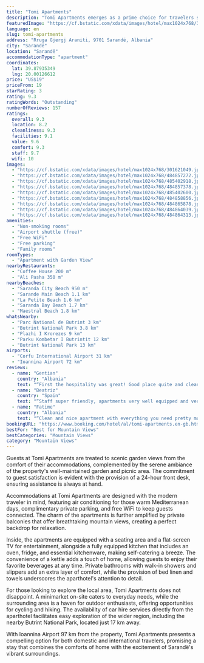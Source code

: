 ```yaml
---
title: "Tomi Apartments"
description: "Tomi Apartments emerges as a prime choice for travelers seeking a blend of comfort and convenience in the heart of Sarandë."
featuredImage: "https://cf.bstatic.com/xdata/images/hotel/max1024x768/301621049.jpg?k=bd2c2dc11f1ede98087045715793bf976363f6d520013d5edd3698d289e20d7b&o=&hp=1"
language: en
slug: tomi-apartments
address: "Rruga Gjergj Araniti, 9701 Sarandë, Albania"
city: "Sarandë"
location: "Sarandë"
accommodationType: "apartment"
coordinates:
  lat: 39.87935349
  lng: 20.00126612
price: "US$19"
priceFrom: 19
starRating: 3
rating: 9.3
ratingWords: "Outstanding"
numberOfReviews: 157
ratings:
  overall: 9.3
  location: 8.2
  cleanliness: 9.3
  facilities: 9.1
  value: 9.6
  comfort: 9.3
  staff: 9.7
  wifi: 10
images:
  - "https://cf.bstatic.com/xdata/images/hotel/max1024x768/301621049.jpg?k=bd2c2dc11f1ede98087045715793bf976363f6d520013d5edd3698d289e20d7b&o=&hp=1"
  - "https://cf.bstatic.com/xdata/images/hotel/max1024x768/484857272.jpg?k=6d28fc10cd67f0ee04a6e585a3383305e5c975dd196fe1a2bc984705da7cf295&o=&hp=1"
  - "https://cf.bstatic.com/xdata/images/hotel/max1024x768/485402918.jpg?k=55b80b1eee8846ea43291f5a4c71d19cb564f0c72d9bb01a3a83c3f192cd924a&o=&hp=1"
  - "https://cf.bstatic.com/xdata/images/hotel/max1024x768/484857378.jpg?k=1b377d8e17b971045622de72d26b28d4b82dd08ae300845c023547b9994432ff&o=&hp=1"
  - "https://cf.bstatic.com/xdata/images/hotel/max1024x768/485402600.jpg?k=3b9db039de8dc29e75a8018c3a183927bd57e2d93fcb9b41fba6f39fed878e28&o=&hp=1"
  - "https://cf.bstatic.com/xdata/images/hotel/max1024x768/484858856.jpg?k=f436a1fedbb3da2f534cf952e4d6b6478f7578951c9e492c2c5a7a05f3e84bfe&o=&hp=1"
  - "https://cf.bstatic.com/xdata/images/hotel/max1024x768/484865878.jpg?k=afb88feea125a722609ecadbdd3e0832d22217ce397de5bfae602314c0f3646b&o=&hp=1"
  - "https://cf.bstatic.com/xdata/images/hotel/max1024x768/484864039.jpg?k=75920183aa1e2c05f74d7b5fb5ba7f47a623f0a8bc289edcb2962c81d74d140a&o=&hp=1"
  - "https://cf.bstatic.com/xdata/images/hotel/max1024x768/484864313.jpg?k=7dc45516bdfb69af002bbd1591ede6d34c07629f333e00a21ad0823e9bce0eb4&o=&hp=1"
amenities:
  - "Non-smoking rooms"
  - "Airport shuttle (free)"
  - "Free WiFi"
  - "Free parking"
  - "Family rooms"
roomTypes:
  - "Apartment with Garden View"
nearbyRestaurants:
  - "Coffee House 200 m"
  - "Ali Pasha 350 m"
nearbyBeaches:
  - "Saranda City Beach 950 m"
  - "Sarande Main Beach 1.1 km"
  - "La Petite Beach 1.6 km"
  - "Saranda Bay Beach 1.7 km"
  - "Maestral Beach 1.8 km"
whatsNearby:
  - "Parc National de Butrint 3 km"
  - "Butrint National Park 3.8 km"
  - "Plazhi I Krorezes 9 km"
  - "Parku Kombetar I Butrintit 12 km"
  - "Butrint National Park 13 km"
airports:
  - "Corfu International Airport 31 km"
  - "Ioannina Airport 72 km"
reviews:
  - name: "Gentian"
    country: "Albania"
    text: "“First the hospitality was great! Good place quite and clean!”"
  - name: "Beatriz"
    country: "Spain"
    text: "“Staff super friendly, apartments very well equipped and very clean. Fast wifi, amazing stay overall.”"
  - name: "Fatime"
    country: "Albania"
    text: "“Clean and nice apartment with everything you need pretty much. The hosts are very friendly and helpful. A bery big plus is that there is free parking in the premises that can be a big headache in Saranda in summer.”"
bookingURL: "https://www.booking.com/hotel/al/tomi-apartments.en-gb.html?aid=8035640"
bestFor: "Best for Mountain Views"
bestCategories: "Mountain Views"
category: "Mountain Views"
---
```


Guests at Tomi Apartments are treated to scenic garden views from the comfort of their accommodations, complemented by the serene ambiance of the property's well-maintained garden and picnic area. The commitment to guest satisfaction is evident with the provision of a 24-hour front desk, ensuring assistance is always at hand.

Accommodations at Tomi Apartments are designed with the modern traveler in mind, featuring air conditioning for those warm Mediterranean days, complimentary private parking, and free WiFi to keep guests connected. The charm of the apartments is further amplified by private balconies that offer breathtaking mountain views, creating a perfect backdrop for relaxation.

Inside, the apartments are equipped with a seating area and a flat-screen TV for entertainment, alongside a fully equipped kitchen that includes an oven, fridge, and essential kitchenware, making self-catering a breeze. The convenience of a kettle adds a touch of home, allowing guests to enjoy their favorite beverages at any time. Private bathrooms with walk-in showers and slippers add an extra layer of comfort, while the provision of bed linen and towels underscores the aparthotel's attention to detail.

For those looking to explore the local area, Tomi Apartments does not disappoint. A minimarket on-site caters to everyday needs, while the surrounding area is a haven for outdoor enthusiasts, offering opportunities for cycling and hiking. The availability of car hire services directly from the aparthotel facilitates easy exploration of the wider region, including the nearby Butrint National Park, located just 17 km away.

With Ioannina Airport 97 km from the property, Tomi Apartments presents a compelling option for both domestic and international travelers, promising a stay that combines the comforts of home with the excitement of Sarandë's vibrant surroundings.
